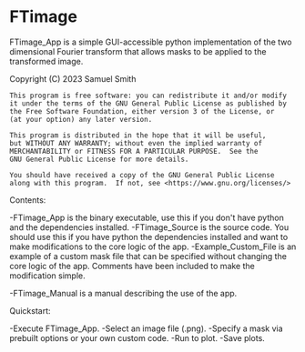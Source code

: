 # FTimage
FTimage_App is a simple GUI-accessible python implementation of the two dimensional Fourier transform that allows masks to be applied to the transformed image. 
    
Copyright (C) 2023  Samuel Smith

    This program is free software: you can redistribute it and/or modify
    it under the terms of the GNU General Public License as published by
    the Free Software Foundation, either version 3 of the License, or
    (at your option) any later version.

    This program is distributed in the hope that it will be useful,
    but WITHOUT ANY WARRANTY; without even the implied warranty of
    MERCHANTABILITY or FITNESS FOR A PARTICULAR PURPOSE.  See the
    GNU General Public License for more details.

    You should have received a copy of the GNU General Public License
    along with this program.  If not, see <https://www.gnu.org/licenses/>

Contents:

-FTimage_App is the binary executable, use this if you don't have python and the dependencies installed.
-FTimage_Source is the source code. You should use this if you have python the dependencies installed and want to make modifications to the core logic of the app.
-Example_Custom_File is an example of a custom mask file that can be specified without changing the core logic of the app. Comments have been included to make the modification simple. 

-FTimage_Manual is a manual describing the use of the app.

Quickstart:

-Execute FTimage_App.
-Select an image file (.png).
-Specify a mask via prebuilt options or your own custom code. 
-Run to plot.
-Save plots.
